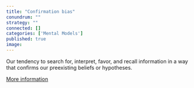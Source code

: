 ```yaml
---
title: "Confirmation bias"
conundrum: ""
strategy: ""
connected: []
categories: ['Mental Models']
published: true
image: 
---
```


Our tendency to search for, interpret, favor, and recall information in a way that confirms our preexisting beliefs or hypotheses.

[More information](https://en.wikipedia.org/wiki/Confirmation_bias)


